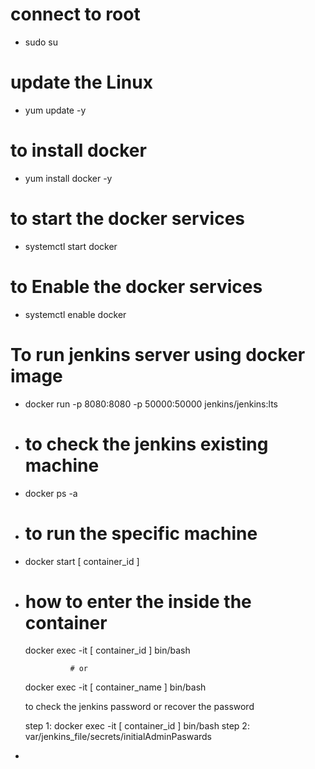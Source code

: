 
# connect to root
- sudo su 

# update the Linux
- yum update -y

# to install docker 
- yum install docker -y

# to start the docker services
- systemctl start docker


# to Enable the docker services

- systemctl enable docker



# To run jenkins server using docker image

- docker run -p 8080:8080 -p 50000:50000 jenkins/jenkins:lts

- # to check the jenkins existing machine
- docker ps -a

- # to run the specific machine
- docker start [ container_id ]

- # how to enter the inside the container
    docker exec -it [ container_id ] bin/bash

                # or
  docker exec -it [ container_name ] bin/bash

    to check the jenkins password or recover the password

  step 1:  docker exec -it [ container_id ] bin/bash
  step 2: var/jenkins_file/secrets/initialAdminPaswards
  

                  
-  


